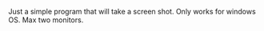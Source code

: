 Just a simple program that will take a screen shot. 
Only works for windows OS.
Max two monitors. 

